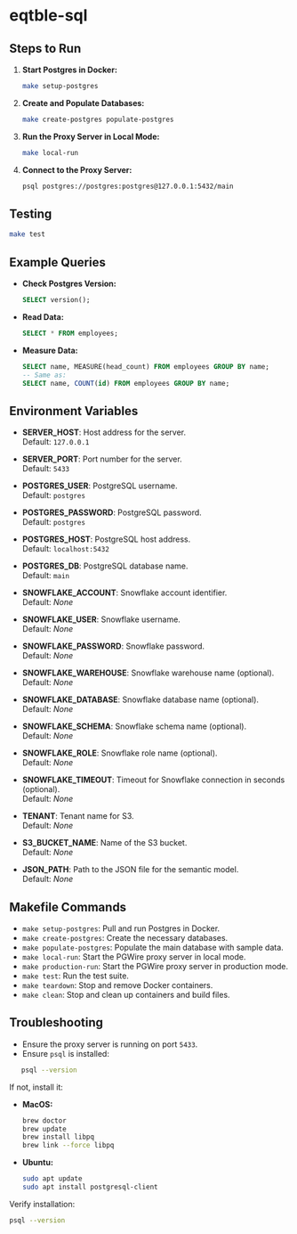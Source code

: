 # eqtble-sql

## Steps to Run

1. **Start Postgres in Docker:**
   ```bash
   make setup-postgres
   ```

2. **Create and Populate Databases:**
   ```bash
   make create-postgres populate-postgres
   ```

3. **Run the Proxy Server in Local Mode:**
   ```bash
   make local-run
   ```

4. **Connect to the Proxy Server:**
   ```bash
   psql postgres://postgres:postgres@127.0.0.1:5432/main
   ```

## Testing
   ```bash
   make test
   ```

## Example Queries

- **Check Postgres Version:**
   ```sql
   SELECT version();
   ```

- **Read Data:**
   ```sql
   SELECT * FROM employees;
   ```

- **Measure Data:**
   ```sql
   SELECT name, MEASURE(head_count) FROM employees GROUP BY name;
   -- Same as:
   SELECT name, COUNT(id) FROM employees GROUP BY name;
   ```

## Environment Variables

- **SERVER_HOST**: Host address for the server.  
  Default: `127.0.0.1`

- **SERVER_PORT**: Port number for the server.  
  Default: `5433`

- **POSTGRES_USER**: PostgreSQL username.  
  Default: `postgres`

- **POSTGRES_PASSWORD**: PostgreSQL password.  
  Default: `postgres`

- **POSTGRES_HOST**: PostgreSQL host address.  
  Default: `localhost:5432`

- **POSTGRES_DB**: PostgreSQL database name.  
  Default: `main`

- **SNOWFLAKE_ACCOUNT**: Snowflake account identifier.  
  Default: *None*

- **SNOWFLAKE_USER**: Snowflake username.  
  Default: *None*

- **SNOWFLAKE_PASSWORD**: Snowflake password.  
  Default: *None*

- **SNOWFLAKE_WAREHOUSE**: Snowflake warehouse name (optional).  
  Default: *None*

- **SNOWFLAKE_DATABASE**: Snowflake database name (optional).  
  Default: *None*

- **SNOWFLAKE_SCHEMA**: Snowflake schema name (optional).  
  Default: *None*

- **SNOWFLAKE_ROLE**: Snowflake role name (optional).  
  Default: *None*

- **SNOWFLAKE_TIMEOUT**: Timeout for Snowflake connection in seconds (optional).  
  Default: *None*

- **TENANT**: Tenant name for S3.  
  Default: *None*

- **S3_BUCKET_NAME**: Name of the S3 bucket.  
  Default: *None*

- **JSON_PATH**: Path to the JSON file for the semantic model.  
  Default: *None*

## Makefile Commands

- `make setup-postgres`: Pull and run Postgres in Docker.
- `make create-postgres`: Create the necessary databases.
- `make populate-postgres`: Populate the main database with sample data.
- `make local-run`: Start the PGWire proxy server in local mode.
- `make production-run`: Start the PGWire proxy server in production mode.
- `make test`: Run the test suite.
- `make teardown`: Stop and remove Docker containers.
- `make clean`: Stop and clean up containers and build files.

## Troubleshooting

- Ensure the proxy server is running on port `5433`.
- Ensure `psql` is installed:
```bash
   psql --version
   ```
   If not, install it:
   - **MacOS:**
     ```bash
     brew doctor
     brew update
     brew install libpq
     brew link --force libpq
     ```
   - **Ubuntu:**
     ```bash
     sudo apt update
     sudo apt install postgresql-client
     ```
   Verify installation:
   ```bash
   psql --version
   ```
